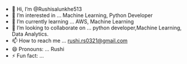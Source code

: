 - 👋 Hi, I’m @Rushisalunkhe513
- 👀 I’m interested in ... Machine Learning, Python Developer
- 🌱 I’m currently learning ... AWS, Machine Learning
- 💞️ I’m looking to collaborate on ... python developer,Machine Learning, Data Analytics.
- 📫 How to reach me ... rushi.rs0321@gmail.com
- 😄 Pronouns: ... Rushi
- ⚡ Fun fact: ... 

<!---
Rushisalunkhe513/Rushisalunkhe513 is a ✨ special ✨ repository because its `README.md` (this file) appears on your GitHub profile.
You can click the Preview link to take a look at your changes.
--->
